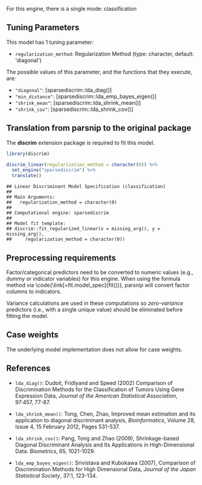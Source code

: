 


For this engine, there is a single mode: classification

## Tuning Parameters



This model has 1 tuning parameter:

- `regularization_method`: Regularization Method (type: character, default: 'diagonal')

The possible values of this parameter, and the functions that they execute, are:

* `"diagonal"`: [sparsediscrim::lda_diag()]
* `"min_distance"`: [sparsediscrim::lda_emp_bayes_eigen()]
* `"shrink_mean"`: [sparsediscrim::lda_shrink_mean()]
* `"shrink_cov"`: [sparsediscrim::lda_shrink_cov()]

## Translation from parsnip to the original package

The **discrim** extension package is required to fit this model.


``` r
library(discrim)

discrim_linear(regularization_method = character(0)) %>% 
  set_engine("sparsediscrim") %>% 
  translate()
```

```
## Linear Discriminant Model Specification (classification)
## 
## Main Arguments:
##   regularization_method = character(0)
## 
## Computational engine: sparsediscrim 
## 
## Model fit template:
## discrim::fit_regularized_linear(x = missing_arg(), y = missing_arg(), 
##     regularization_method = character(0))
```

## Preprocessing requirements


Factor/categorical predictors need to be converted to numeric values (e.g., dummy or indicator variables) for this engine. When using the formula method via \\code{\\link[=fit.model_spec]{fit()}}, parsnip will convert factor columns to indicators.


Variance calculations are used in these computations so _zero-variance_ predictors (i.e., with a single unique value) should be eliminated before fitting the model. 



## Case weights


The underlying model implementation does not allow for case weights. 

## References


 - `lda_diag()`: Dudoit, Fridlyand and Speed (2002) Comparison of Discrimination Methods for the Classification of Tumors Using Gene Expression Data, _Journal of the American Statistical Association_, 97:457, 77-87. 
 
 - `lda_shrink_mean()`: Tong, Chen, Zhao, Improved mean estimation and its application to diagonal discriminant analysis, _Bioinformatics_, Volume 28, Issue 4, 15 February 2012, Pages 531-537.
 
 - `lda_shrink_cov()`: Pang, Tong and Zhao (2009), Shrinkage-based Diagonal Discriminant Analysis and Its Applications in High-Dimensional Data. _Biometrics_, 65, 1021-1029.

 - `lda_emp_bayes_eigen()`: Srivistava and Kubokawa (2007), Comparison of Discrimination Methods for High Dimensional Data, _Journal of the Japan Statistical Society_, 37:1, 123-134. 
